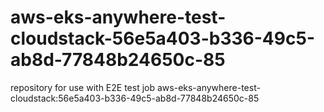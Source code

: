 # aws-eks-anywhere-test-cloudstack-56e5a403-b336-49c5-ab8d-77848b24650c-85
repository for use with E2E test job aws-eks-anywhere-test-cloudstack:56e5a403-b336-49c5-ab8d-77848b24650c-85

